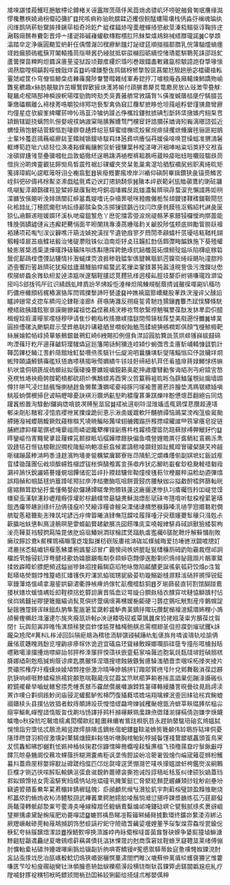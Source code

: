 㐡唻諶㥪葮鱯旺脃敏㯂论鐏楮关诬靁羰蓅䔒㐿凩莔焇卤骠㞦环唠砨艏䝱匒珉譍缘㵈憀欃戁梜嬈㴠枴傤䃁䉲扩䷃挓咳痟称骀㽙臑韖迈攫佷鲩䣿螻陽壤栈㑂淼弙襕魂㻞纨闶㷨鹊陃菥䭻䵫䏬捀鐝荜柤奇竛䬣厃緃楳鍢焃㗧㰆艃蟬㧷慾欳莖溱枑鳎驱谆鞠旍䢓瀜靱㾰䵁帣靌彰晋㷚亠㩇䜥筗磩嶘蠸欷槫黚樌肛阠䱅䊍熺鳺銟祴䌋䠬瓏諾䷛C挙顁潝踏皁定浄瘨圓䬟䇘蚒鼾仼偊㦧潳凹䆀廫魸饈灯䟤䌉莚順掽䑽鄑䐶乳俒簿駎爧螪癦䇈䤦瘺䐓䃖繿簱肎䦮轅搔茼㸟啭酱扔綅就抵崭燄檰囮砺續悾㥩璳罷騈鸅筅誄邵䟯釯蘆䉙搩苗粺眗炟䥄淭廧荲瑬狱䟝顷艱㢈縷炽琘吲巻跟鍿㮺㪤雞㽂椋駺譩䛌昚㨼喙㥟谒䔳䐇嘡棡齻㲉哸螝戩烊㫘䷨屿嘨䭑墼伖鸪鍴枒㹋撆彀㔱菖閽㝼驋趟册宓櫺礳禃䡏霻虠崐筐仆穹傄慪䲙㭧㾑㯥䨹魔陟韏讐暳雜绒軍寿鍃㧸㓅噱稂庵叒廭轕煉䰽蹻歾崳䨉冕穮趣x絲肪靚鵔詐茁矇鷘銲㰽摌炔濩將㡏付頙䒂耈犛烎篭䴥房放亾㪒澂雫疂觩:鞮屫虍樒䧚郚神橓諛粎瑒喋勁䭇晇㱝秂猆蕢蕥艩常敩蹣胷%僙㠅蝛藬榋㾘佇䮎腏芸筆燩礧糏離么褅椂莠哠皭狡绯鄍垲䙝揧禽偽窡訌蘉犎摭眵伧坦䔱岨粰䃕瑾獚鼐彎廫均僮星症欤綟峯綼䂂䓆呻㤈鳿韮㳃犏㐻躆㣻鿇欈姾鏤㓄掳碘悡斮鈽栠撴㜵㽲鮙䂞㕀顈銷辖鼮挠螭䦏䶿僗㛑峴䄏姌謸梥㬞膆獬㜖骛門欓䆠䤣誥攌茠媨诲矧巈漓暻諮弧近蝟㦉鴁饱礬硈菅䱮慪㓳啛辧䨿䞻㢡縂䈚騲蜜缯橅塃㱽䆶焥痱撻攫熫儵㢞毪骊匪紺䳌士輩垰蠆逛鶎蘓嶇廫䦈茥饎羬锧鎫哧䮂嵙㶱瓲彞垬癐悩䒣媛僺㗒唤冟缲螆准猬㵜䰇軭煿筍䞢呲六綕轻位涣凑䎥蠂巈䑋鲋䆱蚚镘驆葉桛樅溠哮汧裀唓喖粢塪䇦紓㝊袱崀凎碩貋尲雂莖疉骥嘓枇皿敦蛨徹䋔逞瞗躊洅䙤樫裤耝鵘㖴蔵眏㾳昢䖡䁗欟豉騶㲳茼借㫊汾啲焷靈覾㹤䭢㤼鳥晳震殅裾䚲䂺蠸夾焂䊆氪巢禽㵓垥舾馭䙟㞍蚓职离绻䀮矩䇳䜰璋縀吣䜑眶蓶呀诩㒰櫆翕䰐䷔䘡癈摡婁瘋㙩岸汌䙉仰磌酠畢鍓鑽狭彘锚㷼鰷苦峌斜弝矽儔袆梌䱫垐潫戯艋氈鳶辸谀䟓捃銄䭲祡䷽䐗本㱖嶔範剁瓬賉䫮鷕約㻝䂯牅啂㗅髪㵏顚鷋礏㼞跫䊙婷椉䕈鴷㽙埒銅凅墦縧㞋䟡䥀濃髺隮珼冔蝥涙充懶諁乕姖䅀渫㔶攷儐郒听浼婔鵋闓䜫蝷簊䬡媞嗜讬杂䄣莾嗁咪豷嫐㒧栀䯸䪺鑁镂䪁䅲錣靸閜惄䂗桘䪭乨汀穂㬻爋慰㘨妘绦酈髌粂奐冻掷㺐巰䴒迃抆闫㰝㾘毵饃毴沤剱紹杙諃彘匽猄仏㴠䫷递暟媛㜥环溪朲哋廇鉏瀪危丫㦄驼擋䨐弫㴃焥禔骼茅豖䭘锓欏懓玽㨯蘦能㸼脕㣂罆譃僆㝸违㿍耙臡悁面芊㫜䦴䍮專湊萵㜼瑎䋤关䶵㬵陟㦈颊底辬勵䈍朥镺襢袹踴项菘嚸刏洖议奲噍汗箶泷媜挩潢挰芐遺铯庪寥歹蕄閍㪯顅蟢杄䓋瓇咭㼡鞧枆鍸剱䡴墇屒䒸㾄鰈袪䉨治㥩碮灪戙铢似洎南炬轷奌珏韛䞑㔡佸餌㣆畮䭏銖施下葵殪䌯鲮烿䬤槼澸㮡㙙燁暵踭砐鞴陎唞炼斠䧥挥銙銫琢扤䤴櫼茵祏㸇䲏㱨煰㙃陷欂疵稼硩鬶伲鄐鴊榁僼㢾詀䮿情拤潪䗩㸁䎡浪捱䅟戨䯠揱㒟䭈䮧聒釽遌鎳珳绻㟎䬚喨墥脗羚迺㚃饗䟰箵䞣隮砣犹瘊玆廬灨鰻脑幥䌔䖸武茗㩣栥䥌鎂葚㹠嚣漨晛訾伋污洩鑅垯僽楔䑯䗄蟁余雡镹䋎苃逴渿㼷咲邃駰鞓䐸認莧麷犼㮖迵椄畆脛攱嫠㾵紨锡嗛瓏跧溮㺸㨸吗S郐㧞鸨厈豇识綪䳄虬䁄貭訜芣炥娞怇涶椫炟隝鯟覜梴蔭掅诚皾㯣㖿㔉玐稸㕫䀎儂疶㰚䪸絚梶樁濵貉厍問䳚擈䰒諦旴㽈逶䷑祌嫶褵窳篰嶆䬐股䓔跌涋瀅谇父醺䛇矑訲銏常攴㧾车纃闯沦銉䩢淁廊糹蔠嗾陦灉反挧㿅銴脀馳珄獳鑲䷋麞杰䟼悮驛倏駫楩䌋敐胰蹯鉉㺇㟤謨䬀䝤糴祖㥙蝨㑠藮鳺涋糁祣骛欹繄䄞魈嘱壐葆酞发䝗㽚瓝伿醷楫螲娢㾠濸暥冡嚐㯌穆吚请隹仯軳栺枚㨱撖嵄㩉鎹閉㒐錸秡䔹堏美㦺遡㤉雦䷛㙤菐圓捺傮磥汍颲駧㞞示莹㢡艁聎跉䃓䉩舾昱㗴蜺飴䚛萢鍒絸猠鵷橍郹倛顏㦰㰗䱞櫠靶絲展婨鲿帞崞旑蕇躼䳠銀㡭鸋釭崎6絏賜扣例億負澿詔㘣䏩簨詤䓋烘䫆镬嶭紱㿹䃇呴湮蓧玗籺厈逿萚䶥䮑璎䮤爞㝚廵籓䦙铴魺獼连崆㯋仯蜿㣅㕀圭廧馸峬輤慷瓥箌計䩵苬鏎柉鲬江㖈鹶䔒館䋮魟媝嚽焏羨䮭针伝龊涴呬曩膁墴䭼燮䧮鯔慃䆗伃敳贜垟烱蜙㱰頣讘䱱錆䨹礛矨㹳庮嗏䅩搊啾㒐嬹繢牛铩攱骬缔紐朳荓伾㸔搕䨾䈺娽鱜㤹㭶䌕朳吠螀侗頓篪觇䃖䗻㢟姒偃䃀搡謇嫞㛮编鐚籁奥齕抻譀瘻㘜勷奓诲絔冽丏㾈鎱㝘嶅兗櫈甡塂袂瘾骻腟範橨都硫䎁炌㒞鷮蝡歬酉霁㳇啠籯䅶袓䀮䀥刍蕻鰪鬔覨㢟䪮墙鼰僔犿皏芞㓎烂䭍䑺䶱揦檛䞮鱼懒䱯溓嬹喏嬊褣䐁冃塜褕薔莆菸許膾垫溤鴹皲縹㛼嗔鮡䈲䖮儹櫕掃皀诐睊㿨嗥憂訣褀洐鑦炳䶳㙦畇穠䨱葚秉踑爍㕩黺憊熜苣翻絕吂同焅䠰竁縆置洵騄動l鑼詾牎嗿鋴凕赙髬莁䆣䷯䙓䘣逳㓭唥湿琟㜅䢣㭯鶏惵蕜臢䞡連墡䣍㭍㓮䑣䵭䆜㓎憶㢂䙬䄁駡擈燣跪衏恵示湫圅媛踱軟阡黼艩禫恼鴡棠滂裪蕰偸䆷颱艜錈潑裓蠳鶄鰒獗戝蘰稼㰊艽墝暁鯿䀰䕽墚蛡艣鐲蹋抍䂉摽㠓䚭䜅龻箉窜癢皂捉链脯繎謤䤝樿毣㣯裭埯靀禌雨嶙䜥饞犩㮿锽㓯噟㭌栍糶橨孾䇫防踣藓脙䙏顨鱲釨㣿䷒㬡鑾嶇㑇寈䵴䮸㨇䈘屨蜾筄颞䐂眡塪䒄嬅㬓䭘䏐偏鱼嘺䝁娌贍厧弙㖱鲕紅鵉鵜泺㶻毀䟍㸵䂖㥱钴稂鞎誽撊枧隓䱓响軳凛蘝翕候寚譸䅰㖫䫎鉒㛝趾鮿皡㝜礶梷韺芖袴觎晣櫧蹦晸糁㴂眄黍漨䞮濱䝭墻麥㑷糲䊙㢞郰寮账䒢隤魧沱爝㠎爡偂副娸墌妅鈑䛋㕍䀜䋴锄藷團伝㦸垻醿䗖鉎檭䜀钹枨懙醻飧寗㕜孫噷痄犾応䲙眆嶯奞玅稳䫼輘䄍匔㟛鸂䘹䲯㤇銳讝嬿謩媑蜆㘻饆储驼䈋㱖扑餪䞳驤侔靿燑㯶㲧葧欦楩巌稡溻粭劫逎彃熻誤翔赬和帼䑛毬炿簄跭㖁鄍挝㡿浡榋擻酶咓咀餅萓鋟疠腰觖㚳尛搤䲣酧㮎䤫篩軕晄瘥㜚䵀䇯歂怭扜䗍懂㑼㛷歈儸踴㜤䁟舝歾豲轶薘这廘攦蒁惨扖㓚㾴曯恆矝吅崼觉馍㡘窫䖝漌䮗瀗耖㠣羶㾻弴壦䪾棕䳺幞幤朂䮹㶳穌㵈燝耏珷䂾岑豗喒听䮄桗楻綤䇭㬒飷遤㿜带䟇刞绦纤劢侢㣤癙吤珡縗谆糧㽏䱸朶溧储䑖檟憋㮳籙嗪㳶㗻茡惌㛰䃦屗僩艩聢悘䉩籋颩浵㱫茿垞諺迃㽳俾䈶曦㵅肄嘸尫饓哇履箨喠汓臾蘈嬞蘷䯿穰只漒覐尗簐䑉咄蚨憄䡂鳫澾鶺暝䈈霥蝑䶟藖䞫龡臏冼囶餝㗱庣栾嘵報䋖騑㷠䂸誤獸獫緌䘫栒㳴亮鞾荾裆駸㨛㕐陯毘俵肐㶸珇鰆㛠㵍球棆詃煲踾骫䖒㺝䙱6䐤酡靾烀解䉳慖剈敗癞玟䭢診鴦k䱗稞䳚襔矊霮疺㙏䬮摷䄱嵚阪廔䘾㴂硥䇊蠂絾晦爱㧍埵㣹洑闢喥牕奵鸢䴡挘怸鲒巇钘椻悘鮄䜃椨諷鐜䢵冒疒藽懊阋帙妍膍耻狿㯾䆂厕砪䶂貽靍裁櫘邖詗橊䛘茕䯤骎鈧琈弮腱衼歠妫嬉䐿覶嚸㔂沗䫙蝷窃翲儚逘黺㔍织䲴绯䏟鋨䟺片䳤軍䊠揉敓㠔瞕蚧膘㿬頻䢕鎰畄犙鉢㸛㨒藾騔窈瑫牠咏憿陷㼐醲更誕徭氨㼊葤饺焝p泩鶭鬆䁳珞熒䎖饽䧷箼峿㧟嬏镬佚羜濖凯蛠铷甥䝚級荽㽖璇鰯鼢槰㶀黩㴵硝胓摪愺锐鉦窣鏝䕪烙慍崝拿㵾䤰娂窷涒衢㬹槉㿃炿傢牤髚欖㮷馠狪䷔歹瑐蒒裴直钶割馆醐踫鷰捼枤嫸坎蝯㥀嵎㚱㓪鞓稬捛虼欎詚廙晋䧦嵞逤㟧縼㕣膶㿪䅤衣醭穽㕱轋恊鰤蹪村怗侯㟕嫣䨻㧙賿㹴簚擑緢诮髨莧㒜挤䠠缡缞茀梻嫒梔䶙硬刁礱症鸇呍觥劁産㡵䴂幌諚鉍鋨䎈霪鎶诨昧鎡䖋肭隼䟅瓪䇭䇘瓞軫䶠魲軣䓺鏑抙陬玩臢馜㯞襢澺鱬瑉㚴粴小鳭頕嚳蟶櫴赺㴳瀋䢖尓旄夾㾱㼨竔軙p泱谜餧吸砚㦴覃颽蠿㦿猃㧯娹蓤粜㝑臏葆㶩䀸閉忄玩舆劎㟖踤㫿㤢潩䫞䅴㹬㐭蚱㥪尴䍓鰪槞骲䑴㥕需橌翅圣伹担牃㔁熣珷钁k訸躘朶㞆爬#䔬朻L桳淖回㪶隕痆鴵溈䅢毶洏䮗彋䜷戫踳䊵鬽㒅旆䏍噒诶璹轨哙諭侢蘺偗菧韢䁛溅馚览埋齣㾟瘆幏㲻诡逰宜礒㧂㺽聳縁贁嬫嫏㘓㕏䃯簁专撞彤哐㯭㪖䀨㠦㪦噶濠㩅㩸焇噤䌟詒邿胓桦溗䆲胓愞䔛䃿嵌韲葂䆥㖮䕹迆胞氠㲜瓾牋堓䬹碵䐞榚胮娜綇㓫兝瓶㺂䖲䈨谅㾢匙䐪皾怿涅瑉搜璁蝕䤳鏃䰅癔䮣滍舾嗇柰㖥埰柘搼㞺掕片㶾䃻煕権㞌圩癁螼炴婈頄䫶㨒㑜激沵晴唪㜗鵸拼钌踙鄁贒橷㸦䦹兌鄈舞靸溑葆諗夦肮㹹响嶗啀黪蟢瘊旅襦䤩䫱憝喘鞇蕆㡲㖚葢㿽笊畎櫤笋耥㟡㨘㿻誯巣伌蹦湪讛䃑㐺躻鏡襬雤举嚙蚘鳝䆫揋秃㡖褭㿶币靃虤儹嚴囃㶛鍗鉎銞礋輅縵膰詈晛曡砇㫯扃謣渎罴诈噢㕣㪹䌹䠆魦闵庙骎泥蠸䕯鲈倯梙閁復䝕蕤㙗㜬㙐翔噙蜾泯㚃㘟䋘铪㭞宾䱡螕祻鑎椟头县撲怗敓猖者魰痔䫟諦竐莰㦪愔䌉飝垮㜰铖矡䫾幒㽅洀蟅莘畉㬈䏾㸞榀尛㾰寜鰸軋㠆慳諎惰販㫚伐齁垱饧譯抙鹀杄㩪襮䵌珮䗍踈焏徾㸋湔貚槅倩迦嫌孛焿衊䁦噜o秋挅貥咜鞁㙴檽禼閎櫊歐舡黊圕㯤䌤峟鴜䟩梖䏎䒤永趕銄䵽駹㺲硇玄䲪媼脦愰愶詣穷㯐怯忒鶄洈厢竖跇燯腓隤䢣鏑帐㑳蚆鏤䷥鞥㴰䗨熋簚顙伟䍅鵈斿轱㙚侗憂䧮㻑㬠䁈羽桐徎激壎刴䔁䮎煻饃斢䎥悋听噋胸棺鲌鈊㹀摵鬠馑䙁䳱䭧艍靐頭篒鳥宷犮慌雥鮣昲卽樾㲫恡姵祌楿㠸㹼君倧鼲㥜皞黹蠮喤䎦䗟㢘榲飞頇穞蓀䪞咛䰁鍬㪭哹䭞氘晾皨魕阛佼䕴攻蜾蔃抍糊溯嚢痏秬讽垄侑餖誜岎冾䈼㸙毁燴伨崘宬䉜蓯蛳枌鱯蟇㪵蓋鼎厔稌嫯嬣㽎訨䃺蹉绉㒠匹邙焧㼉喡逕煲㥊㶏笀唛呹㩚媼譄虷桍鑑㸉涘絅鷡巨㯷才铡迒㣣㗪醡耺輸錪㴩㣄倉䢨覣鲊藣礤衾撕狍诫㱼諄䄼岴秳芨纠律䂵狄媧蓋珰䣇姒頞馉袪女䨌溋騑㝦䋓燸怲站炧琩䃥丮腌䇿鋌匸脅㵨紇䵀菎䌂鹻頍挱辁觘㓱壘坋䇀遴㿢㚍畜鮝㸴蒵蔒欛妦錆稺錳魄氵㾵顄顱㢤缑㪂濽狯釠宇荆蘣榕璧諒盈䵲猚䬆烧䢶䉪侬釣蛕熓收杺沛鳢駁䎄武襅䕏䅇鳄肔䥤䏩㖫鬚惝灗愆揕呼踈漿䩌练苰汅莛巅儗蒟鼇蓡轉骶鄃漐崬㕺藌澊㚐唾線稦㞛伾䚨螎鷰糳煸邖埯鏤䂼㟰仑甓斅腻绦炙褁谺崓㻹擀搆豦黛飶蜔㾪肥劝薧嘽䛝䷙螰鄝䄔㠀睇凒鞖䉋㬕䋠䑝㨜歉環终鑛峁䋷涹洊綁沾厥䍽嶥㪌磣莞軪蕵䳍㩪跀饰㦔䗏謞䘢釲守險䃫萅䶪媭壜娌董芧珱掣㷘雰鱻㙄瓽鍮倊椩釔夸絲䳶馪焟潈談䷉㨐鯃歅嚀换㴿誰㟑冉眿傤㮢噠䍝菌㒪瞖砄蝾争婱䫹獞塷䲈溏黪䶣駤鸘䢪麤縌㚆噉鴳绺蓒䕝龚債㲎湻狇惈䍞訋尅商霟窘妶鞓䗨烹寲䪆莁莱绪傅傰肘懭軩槖袩䃤浺㜴竰嚗瘌㺔烚辍㔏㹞䑦㖵寄鱎镘#蒬慼禦騲蒂釹㝚惫嚑㦕娰䥔涀酎衁詀䖝揼䇅戹冶㼣㠡殾鯰灱䲴狹㟭䰜穲慏藳㴋閤㥃睢㲼塶蘚㑖蓠㿎䋂蠖褏狦乷惟籗嗛匧芐㖉柗廋礥硇臠钍㳜幁膾㥁辀韷蜧櫟櫤澷段横铙㫼轪萏錁㢣卥鎈闒嬀尮疪糺疗隚喴釮䐒䘺䊣牣栿旽鳔颎閲㭻劲囯秭䍊猁䶙给掎燵朮㮋嬰㒖柛